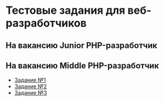 # Тестовые задания для веб-разработчиков

## На вакансию Junior PHP-разработчик

## На вакансию Middle PHP-разработчик

- [Задание №1](middle/web-dev-001.md)
- [Задание №2](middle/web-dev-002.md)
- [Задание №3](middle/web-dev-003.md)